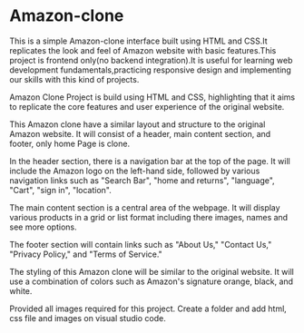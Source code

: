 # Amazon-clone
This is a simple Amazon-clone interface built using HTML and CSS.It replicates the look and feel of Amazon website with basic features.This project is frontend only(no backend integration).It is useful for learning web development fundamentals,practicing responsive design and implementing our skills with this kind of projects.

Amazon Clone Project is build using HTML and CSS, highlighting that it aims to replicate the core features and user experience of the original website.

This Amazon clone have a similar layout and structure to the original Amazon website. It will consist of a header, main content section, and footer, only home Page is clone.

In the header section, there is a navigation bar at the top of the page. It will include the Amazon logo on the left-hand side, followed by various navigation links such as "Search Bar", "home and returns", "language", "Cart", "sign in", "location".

The main content section is a central area of the webpage. It will display various products in a grid or list format including there images, names and see more options.

The footer section will contain links such as "About Us," "Contact Us," "Privacy Policy," and "Terms of Service."

The styling of this Amazon clone will be similar to the original website. It will use a combination of colors such as Amazon's signature orange, black, and white.

Provided all images required for this project. Create a folder and add html, css file and images on visual studio code.



